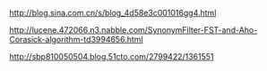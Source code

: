 http://blog.sina.com.cn/s/blog_4d58e3c001016gg4.html

http://lucene.472066.n3.nabble.com/SynonymFilter-FST-and-Aho-Corasick-algorithm-td3994656.html

http://sbp810050504.blog.51cto.com/2799422/1361551